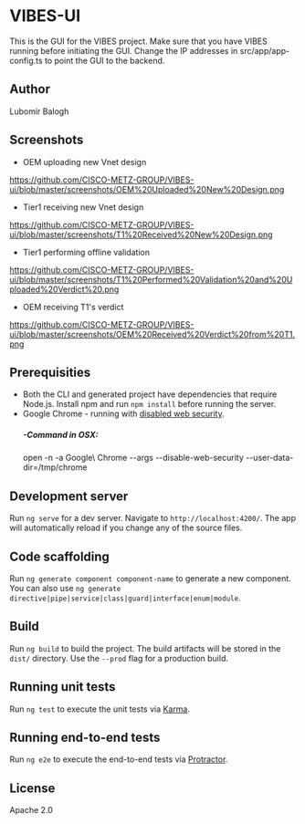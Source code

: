# VIBES-UI

This is the GUI for the VIBES project. Make sure that you have VIBES running before initiating the GUI.
Change the IP addresses in src/app/app-config.ts to point the GUI to the backend.

## Author
Lubomir Balogh

## Screenshots
+ OEM uploading new Vnet design

https://github.com/CISCO-METZ-GROUP/VIBES-ui/blob/master/screenshots/OEM%20Uploaded%20New%20Design.png

+ Tier1 receiving new Vnet design

https://github.com/CISCO-METZ-GROUP/VIBES-ui/blob/master/screenshots/T1%20Received%20New%20Design.png

+ Tier1 performing offline validation

https://github.com/CISCO-METZ-GROUP/VIBES-ui/blob/master/screenshots/T1%20Performed%20Validation%20and%20Uploaded%20Verdict%20.png

+ OEM receiving T1's verdict

https://github.com/CISCO-METZ-GROUP/VIBES-ui/blob/master/screenshots/OEM%20Received%20Verdict%20from%20T1.png

## Prerequisities

- Both the CLI and generated project have dependencies that require Node.js. Install npm and run `npm install` before running the server.
- Google Chrome - running with [disabled web security](https://stackoverflow.com/questions/3102819/disable-same-origin-policy-in-chrome).
    ##### -Command in OSX:
    open -n -a Google\ Chrome --args --disable-web-security --user-data-dir=/tmp/chrome

## Development server

Run `ng serve` for a dev server. Navigate to `http://localhost:4200/`. The app will automatically reload if you change any of the source files.

## Code scaffolding

Run `ng generate component component-name` to generate a new component. You can also use `ng generate directive|pipe|service|class|guard|interface|enum|module`.

## Build

Run `ng build` to build the project. The build artifacts will be stored in the `dist/` directory. Use the `--prod` flag for a production build.

## Running unit tests

Run `ng test` to execute the unit tests via [Karma](https://karma-runner.github.io).

## Running end-to-end tests

Run `ng e2e` to execute the end-to-end tests via [Protractor](http://www.protractortest.org/).

## License

Apache 2.0
